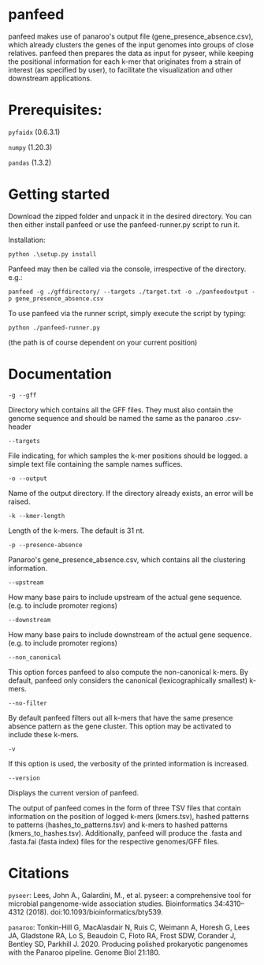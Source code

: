 # panfeed

panfeed makes use of panaroo's output file (gene_presence_absence.csv), which already clusters the genes of the input genomes into groups of close relatives.
panfeed then prepares the data as input for pyseer, while keeping the positional information for each k-mer that originates from a strain of interest (as specified by user), to facilitate the visualization and other downstream applications.

# Prerequisites:

`pyfaidx` (0.6.3.1)

`numpy` (1.20.3)

`pandas` (1.3.2)

# Getting started
Download the zipped folder and unpack it in the desired directory. You can then either install panfeed or use the panfeed-runner.py script to run it.

Installation:

	python .\setup.py install

Panfeed may then be called via the console, irrespective of the directory. e.g.:

	panfeed -g ./gffdirectory/ --targets ./target.txt -o ./panfeedoutput -p gene_presence_absence.csv


To use panfeed via the runner script, simply execute the script by typing:

	python ./panfeed-runner.py
	
(the path is of course dependent on your current position)



# Documentation
	-g --gff
Directory which contains all the GFF files. They must also contain the genome sequence and should be named the same as the panaroo .csv-header

	--targets
File indicating, for which samples the k-mer positions should be logged. a simple text file containing the sample names suffices.

	-o --output
Name of the output directory. If the directory already exists, an error will be raised.

	-k --kmer-length
Length of the k-mers. The default is 31 nt. 

	-p --presence-absence
Panaroo's gene_presence_absence.csv, which contains all the clustering information.

	--upstream
How many base pairs to include upstream of the actual gene sequence. (e.g. to include promoter regions)

	--downstream
How many base pairs to include downstream of the actual gene sequence. (e.g. to include promoter regions)

	--non_canonical
This option forces panfeed to also compute the non-canonical k-mers. By default, panfeed only considers the canonical (lexicographically smallest) k-mers.

	--no-filter
By default panfeed filters out all k-mers that have the same presence absence pattern as the gene cluster. This option may be activated to include these k-mers.

	-v
If this option is used, the verbosity of the printed information is increased.

	--version
Displays the current version of panfeed.

The output of panfeed comes in the form of three TSV files that contain information on the position of logged k-mers (kmers.tsv), hashed patterns to patterns (hashes_to_patterns.tsv) and k-mers to hashed patterns (kmers_to_hashes.tsv). Additionally, panfeed will produce the .fasta and .fasta.fai (fasta index) files for the respective genomes/GFF files.

# Citations
`pyseer`: Lees, John A., Galardini, M., et al. pyseer: a comprehensive tool for microbial pangenome-wide association studies. Bioinformatics 34:4310–4312 (2018). doi:10.1093/bioinformatics/bty539.

`panaroo`: Tonkin-Hill G, MacAlasdair N, Ruis C, Weimann A, Horesh G, Lees JA, Gladstone RA, Lo S, Beaudoin C, Floto RA, Frost SDW, Corander J, Bentley SD, Parkhill J. 2020. Producing polished prokaryotic pangenomes with the Panaroo pipeline. Genome Biol 21:180.
